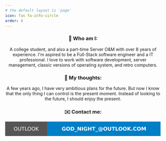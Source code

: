 ```yaml
---
# the default layout is 'page'
icon: fas fa-info-circle
order: 4
---
```

<div align="center">
    <h3>🙋 Who am I:</h3>
    <p>A college student, and also a part-time Server O&M with over 8 years of experience. I'm aspired to be a Full-Stack software engineer and a IT professional. I love to work with software development, server management, classic versions of operating system, and retro computers.</p>
    <h3>💭 My thoughts:</h3>
    <p>A few years ago, I have very ambitious plans for the future. But now I know that the only thing I can control is the present moment. Instead of looking to the future, I should enjoy the present.</p>
    <h3>✉️ Contact me:</h3>
    <a href="mailto:god_night_@outlook.com"><img src="/assets/outlook.svg" /></a>
</div>
